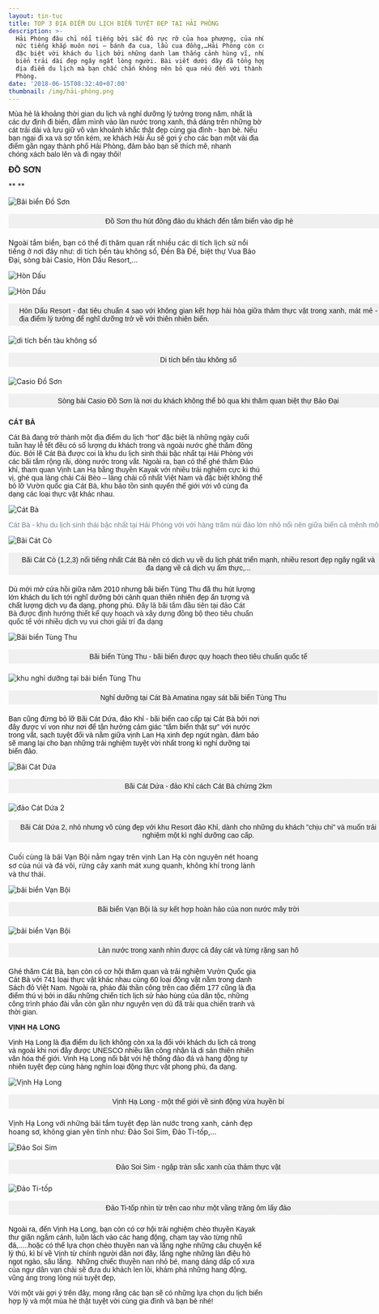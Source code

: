 ```yaml
---
layout: tin-tuc
title: TOP 3 ĐỊA ĐIỂM DU LỊCH BIỂN TUYỆT ĐẸP TẠI HẢI PHÒNG
description: >-
  Hải Phòng đâu chỉ nổi tiếng bởi sắc đỏ rực rỡ của hoa phượng, của những món ăn
  nức tiếng khắp muôn nơi – bánh đa cua, lẩu cua đồng,…Hải Phòng còn có sức hút
  đặc biệt với khách du lịch bởi những danh lam thắng cảnh hùng vĩ, những bãi
  biển trải dài đẹp ngây ngất lòng người. Bài viết dưới đây đã tổng hợp lại 5
  địa điểm du lịch mà bạn chắc chắn không nên bỏ qua nếu đến với thành phố Hải
  Phòng.
date: '2018-06-15T08:32:40+07:00'
thumbnail: /img/hải-phòng.png
---
```

<p><span style="font-size:14px;"><span style="font-family:arial,helvetica,sans-serif;">M&ugrave;a h&egrave; l&agrave; khoảng thời gian du lịch v&agrave; nghỉ dưỡng l&yacute; tưởng trong năm, nhất l&agrave; c&aacute;c dự định đi biển, đắm m&igrave;nh v&agrave;o l&agrave;n nước trong xanh, thả d&aacute;ng tr&ecirc;n những bờ c&aacute;t trải d&agrave;i v&agrave; lưu giữ v&ocirc; v&agrave;n khoảnh khắc thật đẹp c&ugrave;ng gia đ&igrave;nh - bạn b&egrave;. Nếu bạn ngại đi xa v&agrave; sợ tốn k&eacute;m, xe kh&aacute;ch Hải &Acirc;u sẽ gợi &yacute; cho c&aacute;c bạn một v&agrave;i địa điểm gần ngay th&agrave;nh phố Hải Ph&ograve;ng, đảm bảo bạn sẽ th&iacute;ch m&ecirc;, nhanh ch&oacute;ng&nbsp;x&aacute;ch balo l&ecirc;n v&agrave; đi ngay th&ocirc;i!</span></span></p>

<p><strong><span style="font-size:16px;"><span style="font-family:arial,helvetica,sans-serif;">ĐỒ SƠN</span></span></strong></p>

\*\*
\*\*

![Bãi biển Đồ Sơn](/img/đồ-sơn.jpg)

<p style="box-sizing: border-box; margin-top: 16px; margin-bottom: 20px; padding: 5px 20px; border: 1px dashed rgb(240, 240, 240); width: 750px; background: none 0px 0px repeat scroll rgb(240, 240, 240); text-align: center;"><span style="font-size:14px;"><span style="font-family:arial,helvetica,sans-serif;">&nbsp;Đồ Sơn thu h&uacute;t đ&ocirc;ng đảo du kh&aacute;ch đến tắm biển v&agrave;o dịp h&egrave;</span></span></p>

Ngoài tắm biển, bạn có thể đi thăm quan rất nhiều các di tích lịch sử nổi tiếng ở nơi đây như: di tích bến tàu không số, Đền Bà Đế, biệt thự Vua Bảo Đại, sòng bài Casio, Hòn Dấu Resort,…

![Hòn Dấu](/img/hòn-dấu.jpg)

![Hòn Dấu](/img/hòn-dấu.jpg)

<p style="box-sizing: border-box; margin-top: 16px; margin-bottom: 20px; padding: 5px 20px; border: 1px dashed rgb(240, 240, 240); width: 750px; background: none 0px 0px repeat scroll rgb(240, 240, 240); text-align: justify;"><span style="font-size:14px;"><span style="font-family:arial,helvetica,sans-serif;">H&ograve;n Dấu Resort - đạt ti&ecirc;u chuẩn 4 sao với kh&ocirc;ng gian kết hợp h&agrave;i h&ograve;a giữa thảm thực vật trong xanh, m&aacute;t mẻ - địa điểm l&yacute; tưởng để nghĩ dưỡng trở về với thi&ecirc;n nhi&ecirc;n biển.</span></span></p>

![di tích bến tàu không số](/img/tàu-không-số.jpg)

<p style="box-sizing: border-box; margin-top: 16px; margin-bottom: 20px; padding: 5px 20px; border: 1px dashed rgb(240, 240, 240); width: 750px; background: none 0px 0px repeat scroll rgb(240, 240, 240); text-align: center;"><span style="font-size:14px;"><span style="font-family:arial,helvetica,sans-serif;">Di t&iacute;ch bến t&agrave;u kh&ocirc;ng số</span></span></p>

![Casio Đồ Sơn](/img/casio-đồ-sơn.jpg)

<p style="box-sizing: border-box; margin-top: 16px; margin-bottom: 20px; padding: 5px 20px; border: 1px dashed rgb(240, 240, 240); width: 750px; background: none 0px 0px repeat scroll rgb(240, 240, 240); text-align: center;"><span style="font-size:14px;"><span style="font-family:arial,helvetica,sans-serif;">S&ograve;ng b&agrave;i Casio Đồ Sơn l&agrave; nơi du kh&aacute;ch kh&ocirc;ng thể bỏ qua khi thăm quan&nbsp;biệt thự&nbsp;Bảo Đại</span></span></p>

<p><font face="arial, helvetica, sans-serif"><b>C&Aacute;T B&Agrave;</b></font></p>

<p><span style="font-size:14px;"><span style="font-family:arial,helvetica,sans-serif;">C&aacute;t B&agrave; đang trở th&agrave;nh một địa điểm du lịch &ldquo;hot&rdquo; đặc biệt l&agrave; những ng&agrave;y cuối tuần hay lễ tết đều c&oacute; số lượng du kh&aacute;ch trong v&agrave; ngo&agrave;i nước gh&eacute; thăm đ&ocirc;ng đ&uacute;c. Bởi lẽ C&aacute;t B&agrave; được coi l&agrave; khu du lịch sinh th&aacute;i bậc nhất tại Hải Ph&ograve;ng với c&aacute;c b&atilde;i tắm rộng r&atilde;i, d&ograve;ng nước trong vắt. Ngo&agrave;i ra, bạn c&oacute; thể gh&eacute; thăm Đảo khỉ, tham quan Vịnh Lan Hạ bằng thuyền Kayak với nhiều trải nghiệm cực k&igrave; th&uacute; vị, gh&eacute; qua l&agrave;ng ch&agrave;i C&aacute;i B&egrave;o &ndash; l&agrave;ng ch&agrave;i cổ nhất Việt Nam v&agrave; đặc biệt kh&ocirc;ng thể bỏ lỡ Vườn quốc gia C&aacute;t B&agrave;, khu bảo tồn sinh quyển thế giới với v&ocirc; c&ugrave;ng đa dạng c&aacute;c loại thực vật kh&aacute;c nhau.</span></span></p>

![Cát Bà](/img/cát-bà.jpg)

<p><span style="font-size:14px;"><span style="font-family:arial,helvetica,sans-serif;"><span style="color: rgb(121, 130, 145); white-space: pre;">C&aacute;t B&agrave; - khu du lịch sinh th&aacute;i bậc nhất tại Hải Ph&ograve;ng với với h&agrave;ng trăm n&uacute;i đảo lớn nhỏ nổi n&ecirc;n giữa biển cả m&ecirc;nh m&ocirc;ng. Nơi đ&acirc;y tập trung nhiều b&atilde;i biển đẹp, nước trong xanh v&agrave; được nối với nhau bằng chiếc cầu gỗ nhỏ men theo sườn n&uacute;i, v&ocirc; c&ugrave;ng thơ mộng. </span></span></span></p>

![Bãi Cát Cò](/img/bãi-cát-cò.jpg)

<p style="box-sizing: border-box; margin-top: 16px; margin-bottom: 20px; padding: 5px 20px; border: 1px dashed rgb(240, 240, 240); width: 750px; background: none 0px 0px repeat scroll rgb(240, 240, 240); text-align: center;"><span style="font-size:14px;"><span style="font-family:arial,helvetica,sans-serif;">B&atilde;i C&aacute;t C&ograve; (1,2,3) nổi tiếng nhất C&aacute;t B&agrave; n&ecirc;n c&oacute; dịch vụ về du lịch ph&aacute;t triển mạnh, nhiều resort đẹp ng&acirc;y ngất v&agrave; đa dạng về cả dịch vụ ẩm thực,...</span></span></p>

<p><span style="font-family:arial,helvetica,sans-serif;"><span style="color: rgb(17, 17, 17); font-size: 14px;">D&ugrave; mới mở cửa hồi giữa năm 2010 nhưng b&atilde;i biển T&ugrave;ng Thu đ&atilde; thu h&uacute;t lượng lớn kh&aacute;ch du lịch tới nghĩ dưỡng bởi cảnh quan thi&ecirc;n nhi&ecirc;n đẹp ấn tượng v&agrave; chất lượng dịch vụ đa dạng, phong ph&uacute;.&nbsp;</span><span style="color: rgb(34, 34, 34); font-size: 14px; text-align: justify;">Đ&acirc;y l&agrave;&nbsp;b&atilde;i tắm&nbsp;đầu ti&ecirc;n tại&nbsp;đảo C&aacute;t B&agrave;&nbsp;được định hướng thiết kế&nbsp;quy hoạch v&agrave;&nbsp;x&acirc;y dựng đồng bộ&nbsp;theo ti&ecirc;u chuẩn quốc tế&nbsp;với&nbsp;nhiều dịch vụ&nbsp;vui chơi giải tr&iacute; đa dạng</span></span></p>

![Bãi biển Tùng Thu](/img/bãi-biển-tùng-thu.jpg)

<p style="box-sizing: border-box; margin-top: 16px; margin-bottom: 20px; padding: 5px 20px; border: 1px dashed rgb(240, 240, 240); width: 750px; background: none 0px 0px repeat scroll rgb(240, 240, 240); text-align: center;"><span style="font-size:14px;"><span style="font-family:arial,helvetica,sans-serif;">B&atilde;i biển T&ugrave;ng Thu - b&atilde;i biển được quy hoạch theo ti&ecirc;u chuẩn quốc tế</span></span></p>

![khu nghỉ dưỡng tại bãi biển Tùng Thu](/img/nghĩ-dưỡng-tại-bãi-biển-tùng-thu.jpg)

<p style="box-sizing: border-box; margin-top: 16px; margin-bottom: 20px; padding: 5px 20px; border: 1px dashed rgb(240, 240, 240); width: 730px; background: none 0px 0px repeat scroll rgb(240, 240, 240); text-align: center;"><span style="font-size:14px;"><span style="font-family:arial,helvetica,sans-serif;">Nghỉ dưỡng tại C&aacute;t B&agrave; Amatina ngay s&aacute;t b&atilde;i biển T&ugrave;ng Thu</span></span></p>

<p><span style="font-family:arial,helvetica,sans-serif;"><font color="#111111"><span style="font-size: 14px;">Bạn cũng đừng bỏ lỡ B&atilde;i C&aacute;t Dứa, đảo Khỉ - b&atilde;i biển cao cấp tại C&aacute;t B&agrave; bởi&nbsp;</span></font><span style="color: rgb(17, 17, 17); font-size: 14px;">nơi đ&acirc;y được v&iacute; von như nơi để tận hưởng cảm gi&aacute;c &ldquo;tắm biển thật sự&rdquo; với nước trong vắt, sạch tuyệt đối v&agrave; nằm giữa vịnh Lan Hạ xinh đẹp ng&uacute;t ng&agrave;n, đảm bảo sẽ mang lại cho bạn những trải nghiệm tuyệt vời nhất trong k&igrave; nghỉ dưỡng tại biển đảo.</span></span></p>

![Bãi Cát Dứa](/img/bãi-cát-dứa-đảo-khỉ.jpg)

<p style="box-sizing: border-box; margin-top: 16px; margin-bottom: 20px; padding: 5px 20px; border: 1px dashed rgb(240, 240, 240); width: 750px; background: none 0px 0px repeat scroll rgb(240, 240, 240); text-align: center;"><span style="font-size:14px;"><span style="font-family:arial,helvetica,sans-serif;">B&atilde;i C&aacute;t Dứa - đảo Khỉ c&aacute;ch C&aacute;t B&agrave; chừng 2km</span></span></p>

![đảo Cát Dứa 2](/img/đảo-cát-dứa-2.jpg)

<p style="box-sizing: border-box; margin-top: 16px; margin-bottom: 20px; padding: 5px 20px; border: 1px dashed rgb(240, 240, 240); width: 750px; background: none 0px 0px repeat scroll rgb(240, 240, 240); text-align: center;"><span style="font-size:14px;"><span style="font-family:arial,helvetica,sans-serif;">B&atilde;i C&aacute;t Dứa 2, nhỏ nhưng v&ocirc; c&ugrave;ng đẹp với khu Resort đảo Khỉ, d&agrave;nh cho những du kh&aacute;ch &quot;chịu chi&quot; v&agrave; muốn trải nghiệm một k&igrave; nghỉ dưỡng cao cấp.</span></span></p>

Cuối cùng là bãi Vạn Bội nằm ngay trên vịnh Lan Hạ còn nguyên nét hoang sơ của núi và đá vôi, rừng cây xanh mát xung quanh, không khí trong lành và thư thái.

![bãi biển Vạn Bội](/img/bãi-tắm-vạn-bội.jpg)

<p style="box-sizing: border-box; margin-top: 16px; margin-bottom: 20px; padding: 5px 20px; border: 1px dashed rgb(240, 240, 240); width: 750px; background: none 0px 0px repeat scroll rgb(240, 240, 240); text-align: center;"><span style="font-size:14px;"><span style="font-family:arial,helvetica,sans-serif;">B&atilde;i biển Vạn Bội l&agrave; sự kết hợp ho&agrave;n hảo của non nước m&acirc;y trời</span></span></p>

![bãi biển Vạn Bội](/img/bãi-biển-vạn-bội-2.jpg)

<p style="box-sizing: border-box; margin-top: 16px; margin-bottom: 20px; padding: 5px 20px; border: 1px dashed rgb(240, 240, 240); width: 750px; background: none 0px 0px repeat scroll rgb(240, 240, 240); text-align: center;"><span style="font-size:14px;"><span style="font-family:arial,helvetica,sans-serif;">L&agrave;n nước trong xanh nh&igrave;n được cả đ&aacute;y c&aacute;t v&agrave; từng rặng san h&ocirc;</span></span></p>

<p><span style="font-family:arial,helvetica,sans-serif;"><font color="#111111"><span style="font-size: 14px;">Gh&eacute; thăm C&aacute;t B&agrave;, bạn c&ograve;n c&oacute; cơ hội thăm quan v&agrave; trải nghiệm Vườn Quốc gia C&aacute;t B&agrave; với 741 loại thực vật kh&aacute;c nhau c&ugrave;ng 60 loại động vật nằm trong danh S&aacute;ch đỏ Việt Nam. Ngo&agrave;i ra, ph&aacute;o đ&agrave;i thần c&ocirc;ng tr&ecirc;n cao điểm 177 cũng l&agrave; địa điểm th&uacute; vị bởi in dấu những chiến t&iacute;ch lịch sử h&agrave;o h&ugrave;ng của d&acirc;n tộc,&nbsp;</span></font><span style="font-size:14px;"><span style="text-align: justify; background-color: rgb(255, 255, 255);">những c&ocirc;ng tr&igrave;nh ph&aacute;o đ&agrave;i vẫn c&ograve;n gần như nguy&ecirc;n vẹn d&ugrave; đ&atilde; trải qua chiến tranh v&agrave; thời gian.</span></span></span></p>

<p><font face="arial, helvetica, sans-serif"><b>VỊNH HẠ LONG</b></font></p>

<p><font color="#111111" face="arial, helvetica, sans-serif"><span style="font-size: 14px;">Vịnh Hạ Long l&agrave; địa điểm du lịch kh&ocirc;ng c&ograve;n xa lạ đối với kh&aacute;ch du lịch cả trong v&agrave; ngo&agrave;i khi nơi đ&acirc;y được UNESCO nhiều lần c&ocirc;ng nhận l&agrave; di sản thi&ecirc;n nhi&ecirc;n văn h&oacute;a thế giới. Vinh Hạ Long nổi bật với hệ thống đảo đ&aacute; v&agrave; hang động tự nhi&ecirc;n tuyệt đẹp c&ugrave;ng h&agrave;ng ngh&igrave;n loại động thực vật phong ph&uacute;, đa dạng.&nbsp;</span></font></p>

![Vịnh Hạ Long](/img/vịnh-hạ-long.jpg)

<p style="box-sizing: border-box; margin-top: 16px; margin-bottom: 20px; padding: 5px 20px; border: 1px dashed rgb(240, 240, 240); width: 750px; background: none 0px 0px repeat scroll rgb(240, 240, 240); text-align: center;"><span style="font-size:14px;"><span style="font-family:arial,helvetica,sans-serif;">Vịnh Hạ Long - một thế giới về sinh động vừa huyền b&iacute;</span></span></p>

Vịnh Hạ Long với những bãi tắm tuyệt đẹp làn nước trong xanh, cảnh đẹp hoang sơ, không gian yên tĩnh như: Đảo Soi Sim, Đảo Ti-tốp,...

![Đảo Soi Sim](/img/đảo-soi-sim.jpg)

<p style="box-sizing: border-box; margin-top: 16px; margin-bottom: 20px; padding: 5px 20px; border: 1px dashed rgb(240, 240, 240); width: 750px; background: none 0px 0px repeat scroll rgb(240, 240, 240); text-align: center;"><font face="arial, helvetica, sans-serif"><span style="font-size: 14px;">Đảo Soi Sim - ngập tr&agrave;n sắc xanh của thảm thực vật</span></font></p>

![Đảo Ti-tốp](/img/đảo-titop.jpg)

<p style="box-sizing: border-box; margin-top: 16px; margin-bottom: 20px; padding: 5px 20px; border: 1px dashed rgb(240, 240, 240); width: 750px; background: none 0px 0px repeat scroll rgb(240, 240, 240); text-align: center;"><font face="arial, helvetica, sans-serif"><span style="font-size: 14px;">Đảo Ti-tốp&nbsp;nh&igrave;n từ tr&ecirc;n cao như một vầng trăng &ocirc;m lấy đảo</span></font></p>

<p><font color="#111111" face="arial, helvetica, sans-serif"><span style="font-size: 14px;">Ngo&agrave;i ra, đến Vịnh Hạ Long, bạn c&ograve;n c&oacute; cơ hội trải nghiệm ch&egrave;o thuyền Kayak thư gi&atilde;n ngắm cảnh, luồn l&aacute;ch v&agrave;o c&aacute;c hang động, chạm tay v&agrave;o từng nhũ đ&aacute;,.....hoặc c&oacute; thể lựa chọn ch&egrave;o thuyền nan v&agrave; lắng nghe những c&acirc;u chuyện kể l&yacute; th&uacute;, k&igrave; b&iacute; về Vịnh từ ch&iacute;nh người d&acirc;n nơi đ&acirc;y, lắng nghe những l&agrave;n điệu h&ograve; ngọt ng&agrave;o, s&acirc;u lắng.&nbsp; Những chiếc t</span></font><span style="font-size:14px;"><span style="font-family:arial,helvetica,sans-serif;"><span style="text-align: justify; background-color: rgb(255, 255, 255);">huyền nan nhỏ b&eacute;, mang d&aacute;ng dấp cổ xưa của ngư d&acirc;n vạn ch&agrave;i sẽ đưa du kh&aacute;ch len lỏi, kh&aacute;m ph&aacute; những hang động, vũng &aacute;ng trong l&ograve;ng n&uacute;i tuyệt đẹp,</span></span></span></p>

<p><span style="font-size:14px;"><span style="font-family:arial,helvetica,sans-serif;">Với một v&agrave;i gợi &yacute; tr&ecirc;n đ&acirc;y, mong rằng c&aacute;c bạn sẽ c&oacute; những lựa chọn du lịch biển hợp l&yacute; v&agrave; một m&ugrave;a h&egrave; thật tuyệt vời c&ugrave;ng gia đ&igrave;nh v&agrave; bạn b&egrave;&nbsp;nh&eacute;!</span></span></p>
